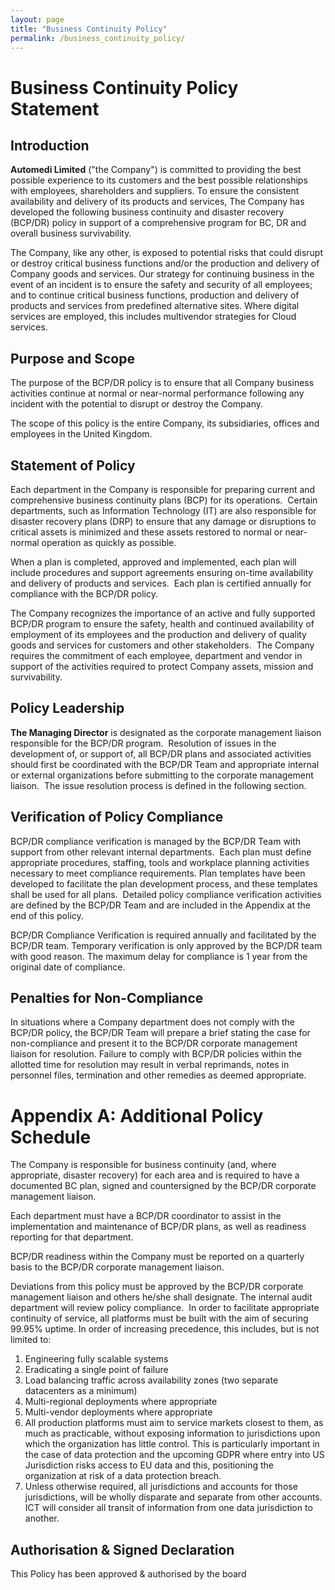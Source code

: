 ```yaml
---
layout: page
title: "Business Continuity Policy"
permalink: /business_continuity_policy/
---
```

# Business Continuity Policy Statement

## Introduction

**Automedi Limited** ("the Company") is committed to providing the best possible experience to its customers and the best possible relationships with employees, shareholders and suppliers. To ensure the consistent availability and delivery of its products and services, The Company has developed the following business continuity and disaster recovery (BCP/DR) policy in support of a comprehensive program for BC, DR and overall business survivability.

The Company, like any other, is exposed to potential risks that could disrupt or destroy critical business functions and/or the production and delivery of Company goods and services. Our strategy for continuing business in the event of an incident is to ensure the safety and security of all employees; and to continue critical business functions, production and delivery of products and services from predefined alternative sites. Where digital services are employed, this includes multivendor strategies for Cloud services.

## Purpose and Scope

The purpose of the BCP/DR policy is to ensure that all Company business activities continue at normal or near-normal performance following any incident with the potential to disrupt or destroy the Company. 

The scope of this policy is the entire Company, its subsidiaries, offices and employees in the United Kingdom. 

## Statement of Policy
 
Each department in the Company is responsible for preparing current and comprehensive business continuity plans (BCP) for its operations.  Certain departments, such as Information Technology (IT) are also responsible for disaster recovery plans (DRP) to ensure that any damage or disruptions to critical assets is minimized and these assets restored to normal or near-normal operation as quickly as possible.  

When a plan is completed, approved and implemented, each plan will include procedures and support agreements ensuring on-time availability and delivery of products and services.  Each plan is certified annually for compliance with the BCP/DR policy.

The Company recognizes the importance of an active and fully supported BCP/DR program to ensure the safety, health and continued availability of employment of its employees and the production and delivery of quality goods and services for customers and other stakeholders.  The Company requires the commitment of each employee, department and vendor in support of the activities required to protect Company assets, mission and survivability.

## Policy Leadership

**The Managing Director** is designated as the corporate management liaison responsible for the BCP/DR program.  Resolution of issues in the development of, or support of, all BCP/DR plans and associated activities should first be coordinated with the BCP/DR Team and appropriate internal or external organizations before submitting to the corporate management liaison.  The issue resolution process is defined in the following section.

## Verification of Policy Compliance

BCP/DR compliance verification is managed by the BCP/DR Team with support from other relevant internal departments.  Each plan must define appropriate procedures, staffing, tools and workplace planning activities necessary to meet compliance requirements. Plan templates have been developed to facilitate the plan development process, and these templates shall be used for all plans.  Detailed policy compliance verification activities are defined by the BCP/DR Team and are included in the Appendix at the end of this policy. 

BCP/DR Compliance Verification is required annually and facilitated by the BCP/DR team. Temporary verification is only approved by the BCP/DR team with good reason. The maximum delay for compliance is 1 year from the original date of compliance. 

## Penalties for Non-Compliance

In situations where a Company department does not comply with the BCP/DR policy, the BCP/DR Team will prepare a brief stating the case for non-compliance and present it to the BCP/DR corporate management liaison for resolution. Failure to comply with BCP/DR policies within the allotted time for resolution may result in verbal reprimands, notes in personnel files, termination and other remedies as deemed appropriate.

# Appendix A: Additional Policy Schedule

The Company  is responsible for business continuity (and, where appropriate, disaster recovery) for each area and is required to have a documented BC plan, signed and countersigned by the BCP/DR corporate management liaison. 

Each department must have a BCP/DR coordinator to assist in the implementation and maintenance of BCP/DR plans, as well as readiness reporting for that department.

BCP/DR readiness within the Company must be reported on a quarterly basis to the BCP/DR corporate management liaison. 

Deviations from this policy must be approved by the BCP/DR corporate management liaison and others he/she shall designate. The internal audit department will review policy compliance. 
In order to facilitate appropriate continuity of service, all platforms must be built with the aim of securing 99.95% uptime. In order of increasing precedence, this includes, but is not limited to:

1. Engineering fully scalable systems
2. Eradicating a single point of failure
3. Load balancing traffic across availability zones (two separate datacenters as a minimum)
4. Multi-regional deployments where appropriate
5. Multi-vendor deployments where appropriate
6. All production platforms must aim to service markets closest to them, as much as practicable, without exposing information to jurisdictions upon which the organization has little control. This is particularly important in the case of data protection and the upcoming GDPR where entry into US Jurisdiction risks access to EU data and this, positioning the organization at risk of a data protection breach.
7. Unless otherwise required, all jurisdictions and accounts for those jurisdictions, will be wholly disparate and separate from other accounts. ICT will consider all transit of information from one data jurisdiction to another.

## Authorisation & Signed Declaration

This Policy has been approved & authorised by the board
